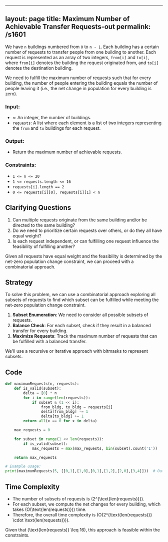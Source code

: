 
---
layout: page
title:  Maximum Number of Achievable Transfer Requests-out
permalink: /s1601
---

We have `n` buildings numbered from `0` to `n - 1`. Each building has a certain number of requests to transfer people from one building to another. Each request is represented as an array of two integers, `from[i]` and `to[i]`, where `from[i]` denotes the building the request originated from, and `to[i]` denotes the destination building. 

We need to fulfill the maximum number of requests such that for every building, the number of people entering the building equals the number of people leaving it (i.e., the net change in population for every building is zero).

### Input:
- `n`: An integer, the number of buildings.
- `requests`: A list where each element is a list of two integers representing the `from` and `to` buildings for each request.

### Output:
- Return the maximum number of achievable requests.

### Constraints:
- `1 <= n <= 20`
- `1 <= requests.length <= 16`
- `requests[i].length == 2`
- `0 <= requests[i][0], requests[i][1] < n`

## Clarifying Questions

1. Can multiple requests originate from the same building and/or be directed to the same building?
2. Do we need to prioritize certain requests over others, or do they all have equal weight?
3. Is each request independent, or can fulfilling one request influence the feasibility of fulfilling another?

Given all requests have equal weight and the feasibility is determined by the net-zero population change constraint, we can proceed with a combinatorial approach.

## Strategy

To solve this problem, we can use a combinatorial approach exploring all subsets of requests to find which subset can be fulfilled while meeting the net-zero population change constraint. 

1. **Subset Enumeration**: We need to consider all possible subsets of requests.
2. **Balance Check**: For each subset, check if they result in a balanced transfer for every building.
3. **Maximize Requests**: Track the maximum number of requests that can be fulfilled with a balanced transfer.

We'll use a recursive or iterative approach with bitmasks to represent subsets.

## Code

```python
def maximumRequests(n, requests):
    def is_valid(subset):
        delta = [0] * n
        for i in range(len(requests)):
            if subset & (1 << i):
                from_bldg, to_bldg = requests[i]
                delta[from_bldg] -= 1
                delta[to_bldg] += 1
        return all(x == 0 for x in delta)

    max_requests = 0

    for subset in range(1 << len(requests)):
        if is_valid(subset):
            max_requests = max(max_requests, bin(subset).count('1'))

    return max_requests

# Example usage:
print(maximumRequests(5, [[0,1],[1,0],[0,1],[1,2],[2,0],[3,4]]))  # Output should be 5
```

## Time Complexity

- The number of subsets of requests is \(2^{\text{len(requests)}}\).
- For each subset, we compute the net changes for every building, which takes \(O(\text{len(requests)})\) time.
- Therefore, the overall time complexity is \(O(2^{\text{len(requests)}} \cdot \text{len(requests)})\).

Given that \(\text{len(requests)} \leq 16\), this approach is feasible within the constraints.